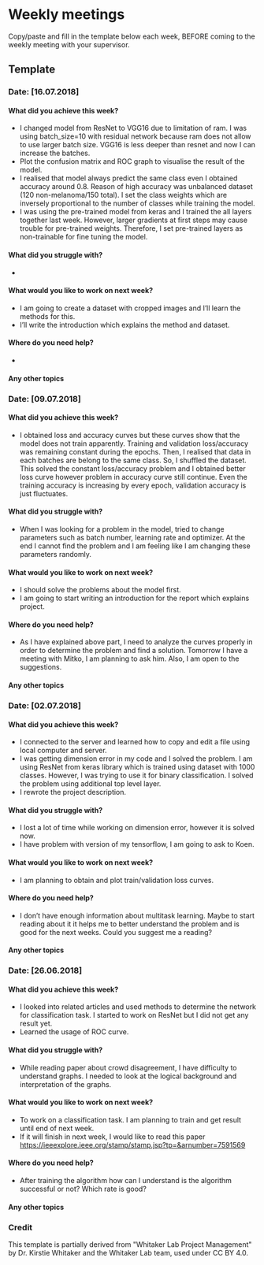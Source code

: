 # Weekly meetings

Copy/paste and fill in the template below each week, BEFORE coming to the weekly meeting with your supervisor. 


## Template

### Date: [16.07.2018]


#### What did you achieve this week?

* I changed model from ResNet to VGG16 due to limitation of ram. I was using batch_size=10 with residual network because ram does not allow to use larger batch size. VGG16 is less deeper than resnet and now I can increase the batches.
* Plot the confusion matrix and ROC graph to visualise the result of the model.
* I realised that model always predict the same class even I obtained accuracy around 0.8. Reason of high accuracy was unbalanced dataset (120 non-melanoma/150 total). I set the class weights which are inversely proportional to the number of classes while training the model.
* I was using the pre-trained model from keras and I trained the all layers together last week. However, larger gradients at first steps may cause trouble for pre-trained weights. Therefore,  I set pre-trained layers as non-trainable for fine tuning the model. 

#### What did you struggle with?
*
#### What would you like to work on next week?

* I am going to create a dataset with cropped images and I’ll learn the methods for this.
* I’ll write the introduction which explains the method and dataset.

#### Where do you need help?
*
#### Any other topics


### Date: [09.07.2018]


#### What did you achieve this week?

* I obtained loss and accuracy curves but these curves show that the model does not train apparently. Training and validation loss/accuracy was remaining constant during the epochs. Then, I realised that data in each batches are belong to the same class. So, I shuffled the dataset. This solved the constant loss/accuracy problem and I obtained better loss curve however problem in accuracy curve still continue. Even the training accuracy is increasing by every epoch, validation accuracy is just fluctuates.

#### What did you struggle with?

* When I was looking for a problem in the model, tried to change parameters such as batch number, learning rate and optimizer. At the end I cannot find the problem and I am feeling like I am changing these parameters randomly.

#### What would you like to work on next week?

* I should solve the problems about the model first.
* I am going to start writing an introduction for the report which explains project. 

#### Where do you need help?

*  As I have explained above part, I need to analyze the curves properly in order to determine the problem and find a solution. Tomorrow I have a meeting with Mitko, I am planning to ask him. Also, I am open to the suggestions.

#### Any other topics


### Date: [02.07.2018]


#### What did you achieve this week?

* I connected to the server and learned how to copy and edit a file using local computer and server. 
* I was getting dimension error in my code and I solved the problem. I am using ResNet from keras library which is trained using dataset with 1000 classes. However, I was trying to use it for binary classification. I solved the problem using additional top level layer.
* I rewrote the project description.

#### What did you struggle with?

* I lost a lot of time while working on dimension error, however it is solved now.
* I have problem with version of my tensorflow, I am going to ask to Koen.

#### What would you like to work on next week?

* I am planning to obtain and plot train/validation loss curves. 

#### Where do you need help?

* I don’t have enough information about multitask learning. Maybe to start reading about it it helps me to better understand the problem and is good for the next weeks. Could you suggest me a reading?

#### Any other topics


### Date: [26.06.2018]


#### What did you achieve this week?

* I looked into related articles and used methods to determine the network for classification task. I started to work on ResNet but I did not get any result yet.
* Learned the usage of ROC curve.

#### What did you struggle with?

* While reading paper about crowd disagreement, I have difficulty to understand graphs. I needed to look at the logical background and interpretation of the graphs. 

#### What would you like to work on next week?

* To work on a classification task. I am planning to train and get result until end of next week.
* If it will finish in next week, I would like to read this paper https://ieeexplore.ieee.org/stamp/stamp.jsp?tp=&arnumber=7591569

#### Where do you need help?

* After training the algorithm how can I understand is the algorithm successful or not? Which rate is good?

#### Any other topics


### Credit
This template is partially derived from "Whitaker Lab Project Management" by Dr. Kirstie Whitaker and the Whitaker Lab team, used under CC BY 4.0. 
